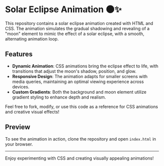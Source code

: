 # Solar Eclipse Animation 🌑✨

This repository contains a solar eclipse animation created with HTML and CSS. The animation simulates the gradual shadowing and revealing of a "moon" element to mimic the effect of a solar eclipse, with a smooth, alternating animation loop.

## Features
- **Dynamic Animation**: CSS animations bring the eclipse effect to life, with transitions that adjust the moon's shadow, position, and glow.
- **Responsive Design**: The animation adapts for smaller screens with media queries, maintaining an optimal viewing experience across devices.
- **Custom Gradients**: Both the background and moon element utilize gradient styling to enhance depth and realism.

Feel free to fork, modify, or use this code as a reference for CSS animations and creative visual effects!

## Preview
To see the animation in action, clone the repository and open `index.html` in your browser.

---
Enjoy experimenting with CSS and creating visually appealing animations!
